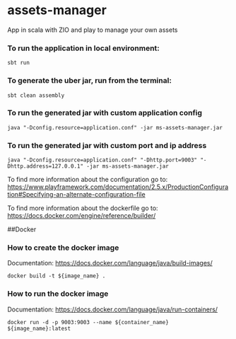 # assets-manager
App in scala with ZIO and play to manage your own assets

### To run the application in local environment:
`sbt run`

### To generate the uber jar, run from the terminal:
`sbt clean assembly`

### To run the generated jar with custom application config 
`java "-Dconfig.resource=application.conf" -jar ms-assets-manager.jar`

### To run the generated jar with custom port and ip address
`java "-Dconfig.resource=application.conf" "-Dhttp.port=9003" "-Dhttp.address=127.0.0.1" -jar ms-assets-manager.jar`

To find more information about the configuration go to:
https://www.playframework.com/documentation/2.5.x/ProductionConfiguration#Specifying-an-alternate-configuration-file

To find more information about the dockerfile go to:
https://docs.docker.com/engine/reference/builder/

##Docker

### How to create the docker image
Documentation: https://docs.docker.com/language/java/build-images/

`docker build -t ${image_name} .`

### How to run the docker image
Documentation: https://docs.docker.com/language/java/run-containers/

`docker run -d -p 9003:9003 --name ${container_name} ${image_name}:latest`